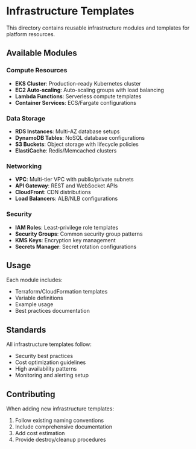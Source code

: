 # Infrastructure Templates

This directory contains reusable infrastructure modules and templates for platform resources.

## Available Modules

### Compute Resources
- **EKS Cluster**: Production-ready Kubernetes cluster
- **EC2 Auto-scaling**: Auto-scaling groups with load balancing
- **Lambda Functions**: Serverless compute templates
- **Container Services**: ECS/Fargate configurations

### Data Storage
- **RDS Instances**: Multi-AZ database setups
- **DynamoDB Tables**: NoSQL database configurations
- **S3 Buckets**: Object storage with lifecycle policies
- **ElastiCache**: Redis/Memcached clusters

### Networking
- **VPC**: Multi-tier VPC with public/private subnets
- **API Gateway**: REST and WebSocket APIs
- **CloudFront**: CDN distributions
- **Load Balancers**: ALB/NLB configurations

### Security
- **IAM Roles**: Least-privilege role templates
- **Security Groups**: Common security group patterns
- **KMS Keys**: Encryption key management
- **Secrets Manager**: Secret rotation configurations

## Usage

Each module includes:
- Terraform/CloudFormation templates
- Variable definitions
- Example usage
- Best practices documentation

## Standards

All infrastructure templates follow:
- Security best practices
- Cost optimization guidelines
- High availability patterns
- Monitoring and alerting setup

## Contributing

When adding new infrastructure templates:
1. Follow existing naming conventions
2. Include comprehensive documentation
3. Add cost estimation
4. Provide destroy/cleanup procedures